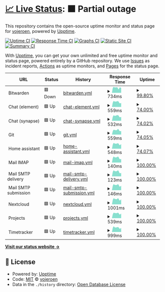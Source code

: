# [📈 Live Status](https://vojeroen.github.io/uptime): <!--live status--> **🟧 Partial outage**

This repository contains the open-source uptime monitor and status page for [vojeroen](https://vojeroen.github.io/uptime), powered by [Upptime](https://github.com/upptime/upptime).

[![Uptime CI](https://github.com/vojeroen/uptime/workflows/Uptime%20CI/badge.svg)](https://github.com/vojeroen/uptime/actions?query=workflow%3A%22Uptime+CI%22)
[![Response Time CI](https://github.com/vojeroen/uptime/workflows/Response%20Time%20CI/badge.svg)](https://github.com/vojeroen/uptime/actions?query=workflow%3A%22Response+Time+CI%22)
[![Graphs CI](https://github.com/vojeroen/uptime/workflows/Graphs%20CI/badge.svg)](https://github.com/vojeroen/uptime/actions?query=workflow%3A%22Graphs+CI%22)
[![Static Site CI](https://github.com/vojeroen/uptime/workflows/Static%20Site%20CI/badge.svg)](https://github.com/vojeroen/uptime/actions?query=workflow%3A%22Static+Site+CI%22)
[![Summary CI](https://github.com/vojeroen/uptime/workflows/Summary%20CI/badge.svg)](https://github.com/vojeroen/uptime/actions?query=workflow%3A%22Summary+CI%22)

With [Upptime](https://upptime.js.org), you can get your own unlimited and free uptime monitor and status page, powered entirely by a GitHub repository. We use [Issues](https://github.com/vojeroen/uptime/issues) as incident reports, [Actions](https://github.com/vojeroen/uptime/actions) as uptime monitors, and [Pages](https://vojeroen.github.io/uptime) for the status page.

<!--start: status pages-->
<!-- This summary is generated by Upptime (https://github.com/upptime/upptime) -->
<!-- Do not edit this manually, your changes will be overwritten -->
<!-- prettier-ignore -->
| URL | Status | History | Response Time | Uptime |
| --- | ------ | ------- | ------------- | ------ |
| <img alt="" src="https://icons.duckduckgo.com/ip3/null.ico" height="13"> Bitwarden | 🟥 Down | [bitwarden.yml](https://github.com/vojeroen/uptime/commits/HEAD/history/bitwarden.yml) | <details><summary><img alt="Response time graph" src="./graphs/bitwarden/response-time-week.png" height="20"> 734ms</summary><br><a href="https://vojeroen.github.io/uptime/history/bitwarden"><img alt="Response time 628" src="https://img.shields.io/endpoint?url=https%3A%2F%2Fraw.githubusercontent.com%2Fvojeroen%2Fuptime%2FHEAD%2Fapi%2Fbitwarden%2Fresponse-time.json"></a><br><a href="https://vojeroen.github.io/uptime/history/bitwarden"><img alt="24-hour response time 687" src="https://img.shields.io/endpoint?url=https%3A%2F%2Fraw.githubusercontent.com%2Fvojeroen%2Fuptime%2FHEAD%2Fapi%2Fbitwarden%2Fresponse-time-day.json"></a><br><a href="https://vojeroen.github.io/uptime/history/bitwarden"><img alt="7-day response time 734" src="https://img.shields.io/endpoint?url=https%3A%2F%2Fraw.githubusercontent.com%2Fvojeroen%2Fuptime%2FHEAD%2Fapi%2Fbitwarden%2Fresponse-time-week.json"></a><br><a href="https://vojeroen.github.io/uptime/history/bitwarden"><img alt="30-day response time 639" src="https://img.shields.io/endpoint?url=https%3A%2F%2Fraw.githubusercontent.com%2Fvojeroen%2Fuptime%2FHEAD%2Fapi%2Fbitwarden%2Fresponse-time-month.json"></a><br><a href="https://vojeroen.github.io/uptime/history/bitwarden"><img alt="1-year response time 629" src="https://img.shields.io/endpoint?url=https%3A%2F%2Fraw.githubusercontent.com%2Fvojeroen%2Fuptime%2FHEAD%2Fapi%2Fbitwarden%2Fresponse-time-year.json"></a></details> | <details><summary><a href="https://vojeroen.github.io/uptime/history/bitwarden">99.80%</a></summary><a href="https://vojeroen.github.io/uptime/history/bitwarden"><img alt="All-time uptime 99.57%" src="https://img.shields.io/endpoint?url=https%3A%2F%2Fraw.githubusercontent.com%2Fvojeroen%2Fuptime%2FHEAD%2Fapi%2Fbitwarden%2Fuptime.json"></a><br><a href="https://vojeroen.github.io/uptime/history/bitwarden"><img alt="24-hour uptime 99.97%" src="https://img.shields.io/endpoint?url=https%3A%2F%2Fraw.githubusercontent.com%2Fvojeroen%2Fuptime%2FHEAD%2Fapi%2Fbitwarden%2Fuptime-day.json"></a><br><a href="https://vojeroen.github.io/uptime/history/bitwarden"><img alt="7-day uptime 99.80%" src="https://img.shields.io/endpoint?url=https%3A%2F%2Fraw.githubusercontent.com%2Fvojeroen%2Fuptime%2FHEAD%2Fapi%2Fbitwarden%2Fuptime-week.json"></a><br><a href="https://vojeroen.github.io/uptime/history/bitwarden"><img alt="30-day uptime 99.95%" src="https://img.shields.io/endpoint?url=https%3A%2F%2Fraw.githubusercontent.com%2Fvojeroen%2Fuptime%2FHEAD%2Fapi%2Fbitwarden%2Fuptime-month.json"></a><br><a href="https://vojeroen.github.io/uptime/history/bitwarden"><img alt="1-year uptime 99.30%" src="https://img.shields.io/endpoint?url=https%3A%2F%2Fraw.githubusercontent.com%2Fvojeroen%2Fuptime%2FHEAD%2Fapi%2Fbitwarden%2Fuptime-year.json"></a></details>
| <img alt="" src="https://icons.duckduckgo.com/ip3/null.ico" height="13"> Chat (element) | 🟩 Up | [chat-element.yml](https://github.com/vojeroen/uptime/commits/HEAD/history/chat-element.yml) | <details><summary><img alt="Response time graph" src="./graphs/chat-element/response-time-week.png" height="20"> 559ms</summary><br><a href="https://vojeroen.github.io/uptime/history/chat-element"><img alt="Response time 490" src="https://img.shields.io/endpoint?url=https%3A%2F%2Fraw.githubusercontent.com%2Fvojeroen%2Fuptime%2FHEAD%2Fapi%2Fchat-element%2Fresponse-time.json"></a><br><a href="https://vojeroen.github.io/uptime/history/chat-element"><img alt="24-hour response time 438" src="https://img.shields.io/endpoint?url=https%3A%2F%2Fraw.githubusercontent.com%2Fvojeroen%2Fuptime%2FHEAD%2Fapi%2Fchat-element%2Fresponse-time-day.json"></a><br><a href="https://vojeroen.github.io/uptime/history/chat-element"><img alt="7-day response time 559" src="https://img.shields.io/endpoint?url=https%3A%2F%2Fraw.githubusercontent.com%2Fvojeroen%2Fuptime%2FHEAD%2Fapi%2Fchat-element%2Fresponse-time-week.json"></a><br><a href="https://vojeroen.github.io/uptime/history/chat-element"><img alt="30-day response time 499" src="https://img.shields.io/endpoint?url=https%3A%2F%2Fraw.githubusercontent.com%2Fvojeroen%2Fuptime%2FHEAD%2Fapi%2Fchat-element%2Fresponse-time-month.json"></a><br><a href="https://vojeroen.github.io/uptime/history/chat-element"><img alt="1-year response time 489" src="https://img.shields.io/endpoint?url=https%3A%2F%2Fraw.githubusercontent.com%2Fvojeroen%2Fuptime%2FHEAD%2Fapi%2Fchat-element%2Fresponse-time-year.json"></a></details> | <details><summary><a href="https://vojeroen.github.io/uptime/history/chat-element">74.00%</a></summary><a href="https://vojeroen.github.io/uptime/history/chat-element"><img alt="All-time uptime 99.57%" src="https://img.shields.io/endpoint?url=https%3A%2F%2Fraw.githubusercontent.com%2Fvojeroen%2Fuptime%2FHEAD%2Fapi%2Fchat-element%2Fuptime.json"></a><br><a href="https://vojeroen.github.io/uptime/history/chat-element"><img alt="24-hour uptime 0.00%" src="https://img.shields.io/endpoint?url=https%3A%2F%2Fraw.githubusercontent.com%2Fvojeroen%2Fuptime%2FHEAD%2Fapi%2Fchat-element%2Fuptime-day.json"></a><br><a href="https://vojeroen.github.io/uptime/history/chat-element"><img alt="7-day uptime 74.00%" src="https://img.shields.io/endpoint?url=https%3A%2F%2Fraw.githubusercontent.com%2Fvojeroen%2Fuptime%2FHEAD%2Fapi%2Fchat-element%2Fuptime-week.json"></a><br><a href="https://vojeroen.github.io/uptime/history/chat-element"><img alt="30-day uptime 94.02%" src="https://img.shields.io/endpoint?url=https%3A%2F%2Fraw.githubusercontent.com%2Fvojeroen%2Fuptime%2FHEAD%2Fapi%2Fchat-element%2Fuptime-month.json"></a><br><a href="https://vojeroen.github.io/uptime/history/chat-element"><img alt="1-year uptime 99.29%" src="https://img.shields.io/endpoint?url=https%3A%2F%2Fraw.githubusercontent.com%2Fvojeroen%2Fuptime%2FHEAD%2Fapi%2Fchat-element%2Fuptime-year.json"></a></details>
| <img alt="" src="https://icons.duckduckgo.com/ip3/null.ico" height="13"> Chat (synapse) | 🟩 Up | [chat-synapse.yml](https://github.com/vojeroen/uptime/commits/HEAD/history/chat-synapse.yml) | <details><summary><img alt="Response time graph" src="./graphs/chat-synapse/response-time-week.png" height="20"> 532ms</summary><br><a href="https://vojeroen.github.io/uptime/history/chat-synapse"><img alt="Response time 478" src="https://img.shields.io/endpoint?url=https%3A%2F%2Fraw.githubusercontent.com%2Fvojeroen%2Fuptime%2FHEAD%2Fapi%2Fchat-synapse%2Fresponse-time.json"></a><br><a href="https://vojeroen.github.io/uptime/history/chat-synapse"><img alt="24-hour response time 427" src="https://img.shields.io/endpoint?url=https%3A%2F%2Fraw.githubusercontent.com%2Fvojeroen%2Fuptime%2FHEAD%2Fapi%2Fchat-synapse%2Fresponse-time-day.json"></a><br><a href="https://vojeroen.github.io/uptime/history/chat-synapse"><img alt="7-day response time 532" src="https://img.shields.io/endpoint?url=https%3A%2F%2Fraw.githubusercontent.com%2Fvojeroen%2Fuptime%2FHEAD%2Fapi%2Fchat-synapse%2Fresponse-time-week.json"></a><br><a href="https://vojeroen.github.io/uptime/history/chat-synapse"><img alt="30-day response time 512" src="https://img.shields.io/endpoint?url=https%3A%2F%2Fraw.githubusercontent.com%2Fvojeroen%2Fuptime%2FHEAD%2Fapi%2Fchat-synapse%2Fresponse-time-month.json"></a><br><a href="https://vojeroen.github.io/uptime/history/chat-synapse"><img alt="1-year response time 479" src="https://img.shields.io/endpoint?url=https%3A%2F%2Fraw.githubusercontent.com%2Fvojeroen%2Fuptime%2FHEAD%2Fapi%2Fchat-synapse%2Fresponse-time-year.json"></a></details> | <details><summary><a href="https://vojeroen.github.io/uptime/history/chat-synapse">74.02%</a></summary><a href="https://vojeroen.github.io/uptime/history/chat-synapse"><img alt="All-time uptime 99.43%" src="https://img.shields.io/endpoint?url=https%3A%2F%2Fraw.githubusercontent.com%2Fvojeroen%2Fuptime%2FHEAD%2Fapi%2Fchat-synapse%2Fuptime.json"></a><br><a href="https://vojeroen.github.io/uptime/history/chat-synapse"><img alt="24-hour uptime 0.00%" src="https://img.shields.io/endpoint?url=https%3A%2F%2Fraw.githubusercontent.com%2Fvojeroen%2Fuptime%2FHEAD%2Fapi%2Fchat-synapse%2Fuptime-day.json"></a><br><a href="https://vojeroen.github.io/uptime/history/chat-synapse"><img alt="7-day uptime 74.02%" src="https://img.shields.io/endpoint?url=https%3A%2F%2Fraw.githubusercontent.com%2Fvojeroen%2Fuptime%2FHEAD%2Fapi%2Fchat-synapse%2Fuptime-week.json"></a><br><a href="https://vojeroen.github.io/uptime/history/chat-synapse"><img alt="30-day uptime 94.02%" src="https://img.shields.io/endpoint?url=https%3A%2F%2Fraw.githubusercontent.com%2Fvojeroen%2Fuptime%2FHEAD%2Fapi%2Fchat-synapse%2Fuptime-month.json"></a><br><a href="https://vojeroen.github.io/uptime/history/chat-synapse"><img alt="1-year uptime 99.06%" src="https://img.shields.io/endpoint?url=https%3A%2F%2Fraw.githubusercontent.com%2Fvojeroen%2Fuptime%2FHEAD%2Fapi%2Fchat-synapse%2Fuptime-year.json"></a></details>
| <img alt="" src="https://icons.duckduckgo.com/ip3/null.ico" height="13"> Git | 🟩 Up | [git.yml](https://github.com/vojeroen/uptime/commits/HEAD/history/git.yml) | <details><summary><img alt="Response time graph" src="./graphs/git/response-time-week.png" height="20"> 559ms</summary><br><a href="https://vojeroen.github.io/uptime/history/git"><img alt="Response time 511" src="https://img.shields.io/endpoint?url=https%3A%2F%2Fraw.githubusercontent.com%2Fvojeroen%2Fuptime%2FHEAD%2Fapi%2Fgit%2Fresponse-time.json"></a><br><a href="https://vojeroen.github.io/uptime/history/git"><img alt="24-hour response time 452" src="https://img.shields.io/endpoint?url=https%3A%2F%2Fraw.githubusercontent.com%2Fvojeroen%2Fuptime%2FHEAD%2Fapi%2Fgit%2Fresponse-time-day.json"></a><br><a href="https://vojeroen.github.io/uptime/history/git"><img alt="7-day response time 559" src="https://img.shields.io/endpoint?url=https%3A%2F%2Fraw.githubusercontent.com%2Fvojeroen%2Fuptime%2FHEAD%2Fapi%2Fgit%2Fresponse-time-week.json"></a><br><a href="https://vojeroen.github.io/uptime/history/git"><img alt="30-day response time 525" src="https://img.shields.io/endpoint?url=https%3A%2F%2Fraw.githubusercontent.com%2Fvojeroen%2Fuptime%2FHEAD%2Fapi%2Fgit%2Fresponse-time-month.json"></a><br><a href="https://vojeroen.github.io/uptime/history/git"><img alt="1-year response time 520" src="https://img.shields.io/endpoint?url=https%3A%2F%2Fraw.githubusercontent.com%2Fvojeroen%2Fuptime%2FHEAD%2Fapi%2Fgit%2Fresponse-time-year.json"></a></details> | <details><summary><a href="https://vojeroen.github.io/uptime/history/git">74.05%</a></summary><a href="https://vojeroen.github.io/uptime/history/git"><img alt="All-time uptime 99.20%" src="https://img.shields.io/endpoint?url=https%3A%2F%2Fraw.githubusercontent.com%2Fvojeroen%2Fuptime%2FHEAD%2Fapi%2Fgit%2Fuptime.json"></a><br><a href="https://vojeroen.github.io/uptime/history/git"><img alt="24-hour uptime 0.00%" src="https://img.shields.io/endpoint?url=https%3A%2F%2Fraw.githubusercontent.com%2Fvojeroen%2Fuptime%2FHEAD%2Fapi%2Fgit%2Fuptime-day.json"></a><br><a href="https://vojeroen.github.io/uptime/history/git"><img alt="7-day uptime 74.05%" src="https://img.shields.io/endpoint?url=https%3A%2F%2Fraw.githubusercontent.com%2Fvojeroen%2Fuptime%2FHEAD%2Fapi%2Fgit%2Fuptime-week.json"></a><br><a href="https://vojeroen.github.io/uptime/history/git"><img alt="30-day uptime 94.03%" src="https://img.shields.io/endpoint?url=https%3A%2F%2Fraw.githubusercontent.com%2Fvojeroen%2Fuptime%2FHEAD%2Fapi%2Fgit%2Fuptime-month.json"></a><br><a href="https://vojeroen.github.io/uptime/history/git"><img alt="1-year uptime 99.06%" src="https://img.shields.io/endpoint?url=https%3A%2F%2Fraw.githubusercontent.com%2Fvojeroen%2Fuptime%2FHEAD%2Fapi%2Fgit%2Fuptime-year.json"></a></details>
| <img alt="" src="https://icons.duckduckgo.com/ip3/null.ico" height="13"> Home assistant | 🟩 Up | [home-assistant.yml](https://github.com/vojeroen/uptime/commits/HEAD/history/home-assistant.yml) | <details><summary><img alt="Response time graph" src="./graphs/home-assistant/response-time-week.png" height="20"> 548ms</summary><br><a href="https://vojeroen.github.io/uptime/history/home-assistant"><img alt="Response time 503" src="https://img.shields.io/endpoint?url=https%3A%2F%2Fraw.githubusercontent.com%2Fvojeroen%2Fuptime%2FHEAD%2Fapi%2Fhome-assistant%2Fresponse-time.json"></a><br><a href="https://vojeroen.github.io/uptime/history/home-assistant"><img alt="24-hour response time 515" src="https://img.shields.io/endpoint?url=https%3A%2F%2Fraw.githubusercontent.com%2Fvojeroen%2Fuptime%2FHEAD%2Fapi%2Fhome-assistant%2Fresponse-time-day.json"></a><br><a href="https://vojeroen.github.io/uptime/history/home-assistant"><img alt="7-day response time 548" src="https://img.shields.io/endpoint?url=https%3A%2F%2Fraw.githubusercontent.com%2Fvojeroen%2Fuptime%2FHEAD%2Fapi%2Fhome-assistant%2Fresponse-time-week.json"></a><br><a href="https://vojeroen.github.io/uptime/history/home-assistant"><img alt="30-day response time 489" src="https://img.shields.io/endpoint?url=https%3A%2F%2Fraw.githubusercontent.com%2Fvojeroen%2Fuptime%2FHEAD%2Fapi%2Fhome-assistant%2Fresponse-time-month.json"></a><br><a href="https://vojeroen.github.io/uptime/history/home-assistant"><img alt="1-year response time 517" src="https://img.shields.io/endpoint?url=https%3A%2F%2Fraw.githubusercontent.com%2Fvojeroen%2Fuptime%2FHEAD%2Fapi%2Fhome-assistant%2Fresponse-time-year.json"></a></details> | <details><summary><a href="https://vojeroen.github.io/uptime/history/home-assistant">74.07%</a></summary><a href="https://vojeroen.github.io/uptime/history/home-assistant"><img alt="All-time uptime 87.44%" src="https://img.shields.io/endpoint?url=https%3A%2F%2Fraw.githubusercontent.com%2Fvojeroen%2Fuptime%2FHEAD%2Fapi%2Fhome-assistant%2Fuptime.json"></a><br><a href="https://vojeroen.github.io/uptime/history/home-assistant"><img alt="24-hour uptime 0.00%" src="https://img.shields.io/endpoint?url=https%3A%2F%2Fraw.githubusercontent.com%2Fvojeroen%2Fuptime%2FHEAD%2Fapi%2Fhome-assistant%2Fuptime-day.json"></a><br><a href="https://vojeroen.github.io/uptime/history/home-assistant"><img alt="7-day uptime 74.07%" src="https://img.shields.io/endpoint?url=https%3A%2F%2Fraw.githubusercontent.com%2Fvojeroen%2Fuptime%2FHEAD%2Fapi%2Fhome-assistant%2Fuptime-week.json"></a><br><a href="https://vojeroen.github.io/uptime/history/home-assistant"><img alt="30-day uptime 94.03%" src="https://img.shields.io/endpoint?url=https%3A%2F%2Fraw.githubusercontent.com%2Fvojeroen%2Fuptime%2FHEAD%2Fapi%2Fhome-assistant%2Fuptime-month.json"></a><br><a href="https://vojeroen.github.io/uptime/history/home-assistant"><img alt="1-year uptime 99.09%" src="https://img.shields.io/endpoint?url=https%3A%2F%2Fraw.githubusercontent.com%2Fvojeroen%2Fuptime%2FHEAD%2Fapi%2Fhome-assistant%2Fuptime-year.json"></a></details>
| <img alt="" src="https://icons.duckduckgo.com/ip3/null.ico" height="13"> Mail IMAP | 🟩 Up | [mail-imap.yml](https://github.com/vojeroen/uptime/commits/HEAD/history/mail-imap.yml) | <details><summary><img alt="Response time graph" src="./graphs/mail-imap/response-time-week.png" height="20"> 140ms</summary><br><a href="https://vojeroen.github.io/uptime/history/mail-imap"><img alt="Response time 127" src="https://img.shields.io/endpoint?url=https%3A%2F%2Fraw.githubusercontent.com%2Fvojeroen%2Fuptime%2FHEAD%2Fapi%2Fmail-imap%2Fresponse-time.json"></a><br><a href="https://vojeroen.github.io/uptime/history/mail-imap"><img alt="24-hour response time 101" src="https://img.shields.io/endpoint?url=https%3A%2F%2Fraw.githubusercontent.com%2Fvojeroen%2Fuptime%2FHEAD%2Fapi%2Fmail-imap%2Fresponse-time-day.json"></a><br><a href="https://vojeroen.github.io/uptime/history/mail-imap"><img alt="7-day response time 140" src="https://img.shields.io/endpoint?url=https%3A%2F%2Fraw.githubusercontent.com%2Fvojeroen%2Fuptime%2FHEAD%2Fapi%2Fmail-imap%2Fresponse-time-week.json"></a><br><a href="https://vojeroen.github.io/uptime/history/mail-imap"><img alt="30-day response time 126" src="https://img.shields.io/endpoint?url=https%3A%2F%2Fraw.githubusercontent.com%2Fvojeroen%2Fuptime%2FHEAD%2Fapi%2Fmail-imap%2Fresponse-time-month.json"></a><br><a href="https://vojeroen.github.io/uptime/history/mail-imap"><img alt="1-year response time 128" src="https://img.shields.io/endpoint?url=https%3A%2F%2Fraw.githubusercontent.com%2Fvojeroen%2Fuptime%2FHEAD%2Fapi%2Fmail-imap%2Fresponse-time-year.json"></a></details> | <details><summary><a href="https://vojeroen.github.io/uptime/history/mail-imap">100.00%</a></summary><a href="https://vojeroen.github.io/uptime/history/mail-imap"><img alt="All-time uptime 99.91%" src="https://img.shields.io/endpoint?url=https%3A%2F%2Fraw.githubusercontent.com%2Fvojeroen%2Fuptime%2FHEAD%2Fapi%2Fmail-imap%2Fuptime.json"></a><br><a href="https://vojeroen.github.io/uptime/history/mail-imap"><img alt="24-hour uptime 100.00%" src="https://img.shields.io/endpoint?url=https%3A%2F%2Fraw.githubusercontent.com%2Fvojeroen%2Fuptime%2FHEAD%2Fapi%2Fmail-imap%2Fuptime-day.json"></a><br><a href="https://vojeroen.github.io/uptime/history/mail-imap"><img alt="7-day uptime 100.00%" src="https://img.shields.io/endpoint?url=https%3A%2F%2Fraw.githubusercontent.com%2Fvojeroen%2Fuptime%2FHEAD%2Fapi%2Fmail-imap%2Fuptime-week.json"></a><br><a href="https://vojeroen.github.io/uptime/history/mail-imap"><img alt="30-day uptime 100.00%" src="https://img.shields.io/endpoint?url=https%3A%2F%2Fraw.githubusercontent.com%2Fvojeroen%2Fuptime%2FHEAD%2Fapi%2Fmail-imap%2Fuptime-month.json"></a><br><a href="https://vojeroen.github.io/uptime/history/mail-imap"><img alt="1-year uptime 99.85%" src="https://img.shields.io/endpoint?url=https%3A%2F%2Fraw.githubusercontent.com%2Fvojeroen%2Fuptime%2FHEAD%2Fapi%2Fmail-imap%2Fuptime-year.json"></a></details>
| <img alt="" src="https://icons.duckduckgo.com/ip3/null.ico" height="13"> Mail SMTP delivery | 🟩 Up | [mail-smtp-delivery.yml](https://github.com/vojeroen/uptime/commits/HEAD/history/mail-smtp-delivery.yml) | <details><summary><img alt="Response time graph" src="./graphs/mail-smtp-delivery/response-time-week.png" height="20"> 123ms</summary><br><a href="https://vojeroen.github.io/uptime/history/mail-smtp-delivery"><img alt="Response time 110" src="https://img.shields.io/endpoint?url=https%3A%2F%2Fraw.githubusercontent.com%2Fvojeroen%2Fuptime%2FHEAD%2Fapi%2Fmail-smtp-delivery%2Fresponse-time.json"></a><br><a href="https://vojeroen.github.io/uptime/history/mail-smtp-delivery"><img alt="24-hour response time 87" src="https://img.shields.io/endpoint?url=https%3A%2F%2Fraw.githubusercontent.com%2Fvojeroen%2Fuptime%2FHEAD%2Fapi%2Fmail-smtp-delivery%2Fresponse-time-day.json"></a><br><a href="https://vojeroen.github.io/uptime/history/mail-smtp-delivery"><img alt="7-day response time 123" src="https://img.shields.io/endpoint?url=https%3A%2F%2Fraw.githubusercontent.com%2Fvojeroen%2Fuptime%2FHEAD%2Fapi%2Fmail-smtp-delivery%2Fresponse-time-week.json"></a><br><a href="https://vojeroen.github.io/uptime/history/mail-smtp-delivery"><img alt="30-day response time 108" src="https://img.shields.io/endpoint?url=https%3A%2F%2Fraw.githubusercontent.com%2Fvojeroen%2Fuptime%2FHEAD%2Fapi%2Fmail-smtp-delivery%2Fresponse-time-month.json"></a><br><a href="https://vojeroen.github.io/uptime/history/mail-smtp-delivery"><img alt="1-year response time 108" src="https://img.shields.io/endpoint?url=https%3A%2F%2Fraw.githubusercontent.com%2Fvojeroen%2Fuptime%2FHEAD%2Fapi%2Fmail-smtp-delivery%2Fresponse-time-year.json"></a></details> | <details><summary><a href="https://vojeroen.github.io/uptime/history/mail-smtp-delivery">100.00%</a></summary><a href="https://vojeroen.github.io/uptime/history/mail-smtp-delivery"><img alt="All-time uptime 100.00%" src="https://img.shields.io/endpoint?url=https%3A%2F%2Fraw.githubusercontent.com%2Fvojeroen%2Fuptime%2FHEAD%2Fapi%2Fmail-smtp-delivery%2Fuptime.json"></a><br><a href="https://vojeroen.github.io/uptime/history/mail-smtp-delivery"><img alt="24-hour uptime 100.00%" src="https://img.shields.io/endpoint?url=https%3A%2F%2Fraw.githubusercontent.com%2Fvojeroen%2Fuptime%2FHEAD%2Fapi%2Fmail-smtp-delivery%2Fuptime-day.json"></a><br><a href="https://vojeroen.github.io/uptime/history/mail-smtp-delivery"><img alt="7-day uptime 100.00%" src="https://img.shields.io/endpoint?url=https%3A%2F%2Fraw.githubusercontent.com%2Fvojeroen%2Fuptime%2FHEAD%2Fapi%2Fmail-smtp-delivery%2Fuptime-week.json"></a><br><a href="https://vojeroen.github.io/uptime/history/mail-smtp-delivery"><img alt="30-day uptime 100.00%" src="https://img.shields.io/endpoint?url=https%3A%2F%2Fraw.githubusercontent.com%2Fvojeroen%2Fuptime%2FHEAD%2Fapi%2Fmail-smtp-delivery%2Fuptime-month.json"></a><br><a href="https://vojeroen.github.io/uptime/history/mail-smtp-delivery"><img alt="1-year uptime 100.00%" src="https://img.shields.io/endpoint?url=https%3A%2F%2Fraw.githubusercontent.com%2Fvojeroen%2Fuptime%2FHEAD%2Fapi%2Fmail-smtp-delivery%2Fuptime-year.json"></a></details>
| <img alt="" src="https://icons.duckduckgo.com/ip3/null.ico" height="13"> Mail SMTP submission | 🟩 Up | [mail-smtp-submission.yml](https://github.com/vojeroen/uptime/commits/HEAD/history/mail-smtp-submission.yml) | <details><summary><img alt="Response time graph" src="./graphs/mail-smtp-submission/response-time-week.png" height="20"> 146ms</summary><br><a href="https://vojeroen.github.io/uptime/history/mail-smtp-submission"><img alt="Response time 127" src="https://img.shields.io/endpoint?url=https%3A%2F%2Fraw.githubusercontent.com%2Fvojeroen%2Fuptime%2FHEAD%2Fapi%2Fmail-smtp-submission%2Fresponse-time.json"></a><br><a href="https://vojeroen.github.io/uptime/history/mail-smtp-submission"><img alt="24-hour response time 128" src="https://img.shields.io/endpoint?url=https%3A%2F%2Fraw.githubusercontent.com%2Fvojeroen%2Fuptime%2FHEAD%2Fapi%2Fmail-smtp-submission%2Fresponse-time-day.json"></a><br><a href="https://vojeroen.github.io/uptime/history/mail-smtp-submission"><img alt="7-day response time 146" src="https://img.shields.io/endpoint?url=https%3A%2F%2Fraw.githubusercontent.com%2Fvojeroen%2Fuptime%2FHEAD%2Fapi%2Fmail-smtp-submission%2Fresponse-time-week.json"></a><br><a href="https://vojeroen.github.io/uptime/history/mail-smtp-submission"><img alt="30-day response time 128" src="https://img.shields.io/endpoint?url=https%3A%2F%2Fraw.githubusercontent.com%2Fvojeroen%2Fuptime%2FHEAD%2Fapi%2Fmail-smtp-submission%2Fresponse-time-month.json"></a><br><a href="https://vojeroen.github.io/uptime/history/mail-smtp-submission"><img alt="1-year response time 128" src="https://img.shields.io/endpoint?url=https%3A%2F%2Fraw.githubusercontent.com%2Fvojeroen%2Fuptime%2FHEAD%2Fapi%2Fmail-smtp-submission%2Fresponse-time-year.json"></a></details> | <details><summary><a href="https://vojeroen.github.io/uptime/history/mail-smtp-submission">100.00%</a></summary><a href="https://vojeroen.github.io/uptime/history/mail-smtp-submission"><img alt="All-time uptime 99.91%" src="https://img.shields.io/endpoint?url=https%3A%2F%2Fraw.githubusercontent.com%2Fvojeroen%2Fuptime%2FHEAD%2Fapi%2Fmail-smtp-submission%2Fuptime.json"></a><br><a href="https://vojeroen.github.io/uptime/history/mail-smtp-submission"><img alt="24-hour uptime 100.00%" src="https://img.shields.io/endpoint?url=https%3A%2F%2Fraw.githubusercontent.com%2Fvojeroen%2Fuptime%2FHEAD%2Fapi%2Fmail-smtp-submission%2Fuptime-day.json"></a><br><a href="https://vojeroen.github.io/uptime/history/mail-smtp-submission"><img alt="7-day uptime 100.00%" src="https://img.shields.io/endpoint?url=https%3A%2F%2Fraw.githubusercontent.com%2Fvojeroen%2Fuptime%2FHEAD%2Fapi%2Fmail-smtp-submission%2Fuptime-week.json"></a><br><a href="https://vojeroen.github.io/uptime/history/mail-smtp-submission"><img alt="30-day uptime 100.00%" src="https://img.shields.io/endpoint?url=https%3A%2F%2Fraw.githubusercontent.com%2Fvojeroen%2Fuptime%2FHEAD%2Fapi%2Fmail-smtp-submission%2Fuptime-month.json"></a><br><a href="https://vojeroen.github.io/uptime/history/mail-smtp-submission"><img alt="1-year uptime 99.85%" src="https://img.shields.io/endpoint?url=https%3A%2F%2Fraw.githubusercontent.com%2Fvojeroen%2Fuptime%2FHEAD%2Fapi%2Fmail-smtp-submission%2Fuptime-year.json"></a></details>
| <img alt="" src="https://icons.duckduckgo.com/ip3/null.ico" height="13"> Nextcloud | 🟩 Up | [nextcloud.yml](https://github.com/vojeroen/uptime/commits/HEAD/history/nextcloud.yml) | <details><summary><img alt="Response time graph" src="./graphs/nextcloud/response-time-week.png" height="20"> 1001ms</summary><br><a href="https://vojeroen.github.io/uptime/history/nextcloud"><img alt="Response time 821" src="https://img.shields.io/endpoint?url=https%3A%2F%2Fraw.githubusercontent.com%2Fvojeroen%2Fuptime%2FHEAD%2Fapi%2Fnextcloud%2Fresponse-time.json"></a><br><a href="https://vojeroen.github.io/uptime/history/nextcloud"><img alt="24-hour response time 960" src="https://img.shields.io/endpoint?url=https%3A%2F%2Fraw.githubusercontent.com%2Fvojeroen%2Fuptime%2FHEAD%2Fapi%2Fnextcloud%2Fresponse-time-day.json"></a><br><a href="https://vojeroen.github.io/uptime/history/nextcloud"><img alt="7-day response time 1001" src="https://img.shields.io/endpoint?url=https%3A%2F%2Fraw.githubusercontent.com%2Fvojeroen%2Fuptime%2FHEAD%2Fapi%2Fnextcloud%2Fresponse-time-week.json"></a><br><a href="https://vojeroen.github.io/uptime/history/nextcloud"><img alt="30-day response time 847" src="https://img.shields.io/endpoint?url=https%3A%2F%2Fraw.githubusercontent.com%2Fvojeroen%2Fuptime%2FHEAD%2Fapi%2Fnextcloud%2Fresponse-time-month.json"></a><br><a href="https://vojeroen.github.io/uptime/history/nextcloud"><img alt="1-year response time 847" src="https://img.shields.io/endpoint?url=https%3A%2F%2Fraw.githubusercontent.com%2Fvojeroen%2Fuptime%2FHEAD%2Fapi%2Fnextcloud%2Fresponse-time-year.json"></a></details> | <details><summary><a href="https://vojeroen.github.io/uptime/history/nextcloud">100.00%</a></summary><a href="https://vojeroen.github.io/uptime/history/nextcloud"><img alt="All-time uptime 99.55%" src="https://img.shields.io/endpoint?url=https%3A%2F%2Fraw.githubusercontent.com%2Fvojeroen%2Fuptime%2FHEAD%2Fapi%2Fnextcloud%2Fuptime.json"></a><br><a href="https://vojeroen.github.io/uptime/history/nextcloud"><img alt="24-hour uptime 100.00%" src="https://img.shields.io/endpoint?url=https%3A%2F%2Fraw.githubusercontent.com%2Fvojeroen%2Fuptime%2FHEAD%2Fapi%2Fnextcloud%2Fuptime-day.json"></a><br><a href="https://vojeroen.github.io/uptime/history/nextcloud"><img alt="7-day uptime 100.00%" src="https://img.shields.io/endpoint?url=https%3A%2F%2Fraw.githubusercontent.com%2Fvojeroen%2Fuptime%2FHEAD%2Fapi%2Fnextcloud%2Fuptime-week.json"></a><br><a href="https://vojeroen.github.io/uptime/history/nextcloud"><img alt="30-day uptime 98.48%" src="https://img.shields.io/endpoint?url=https%3A%2F%2Fraw.githubusercontent.com%2Fvojeroen%2Fuptime%2FHEAD%2Fapi%2Fnextcloud%2Fuptime-month.json"></a><br><a href="https://vojeroen.github.io/uptime/history/nextcloud"><img alt="1-year uptime 99.25%" src="https://img.shields.io/endpoint?url=https%3A%2F%2Fraw.githubusercontent.com%2Fvojeroen%2Fuptime%2FHEAD%2Fapi%2Fnextcloud%2Fuptime-year.json"></a></details>
| <img alt="" src="https://icons.duckduckgo.com/ip3/null.ico" height="13"> Projects | 🟩 Up | [projects.yml](https://github.com/vojeroen/uptime/commits/HEAD/history/projects.yml) | <details><summary><img alt="Response time graph" src="./graphs/projects/response-time-week.png" height="20"> 539ms</summary><br><a href="https://vojeroen.github.io/uptime/history/projects"><img alt="Response time 466" src="https://img.shields.io/endpoint?url=https%3A%2F%2Fraw.githubusercontent.com%2Fvojeroen%2Fuptime%2FHEAD%2Fapi%2Fprojects%2Fresponse-time.json"></a><br><a href="https://vojeroen.github.io/uptime/history/projects"><img alt="24-hour response time 512" src="https://img.shields.io/endpoint?url=https%3A%2F%2Fraw.githubusercontent.com%2Fvojeroen%2Fuptime%2FHEAD%2Fapi%2Fprojects%2Fresponse-time-day.json"></a><br><a href="https://vojeroen.github.io/uptime/history/projects"><img alt="7-day response time 539" src="https://img.shields.io/endpoint?url=https%3A%2F%2Fraw.githubusercontent.com%2Fvojeroen%2Fuptime%2FHEAD%2Fapi%2Fprojects%2Fresponse-time-week.json"></a><br><a href="https://vojeroen.github.io/uptime/history/projects"><img alt="30-day response time 485" src="https://img.shields.io/endpoint?url=https%3A%2F%2Fraw.githubusercontent.com%2Fvojeroen%2Fuptime%2FHEAD%2Fapi%2Fprojects%2Fresponse-time-month.json"></a><br><a href="https://vojeroen.github.io/uptime/history/projects"><img alt="1-year response time 463" src="https://img.shields.io/endpoint?url=https%3A%2F%2Fraw.githubusercontent.com%2Fvojeroen%2Fuptime%2FHEAD%2Fapi%2Fprojects%2Fresponse-time-year.json"></a></details> | <details><summary><a href="https://vojeroen.github.io/uptime/history/projects">100.00%</a></summary><a href="https://vojeroen.github.io/uptime/history/projects"><img alt="All-time uptime 99.87%" src="https://img.shields.io/endpoint?url=https%3A%2F%2Fraw.githubusercontent.com%2Fvojeroen%2Fuptime%2FHEAD%2Fapi%2Fprojects%2Fuptime.json"></a><br><a href="https://vojeroen.github.io/uptime/history/projects"><img alt="24-hour uptime 100.00%" src="https://img.shields.io/endpoint?url=https%3A%2F%2Fraw.githubusercontent.com%2Fvojeroen%2Fuptime%2FHEAD%2Fapi%2Fprojects%2Fuptime-day.json"></a><br><a href="https://vojeroen.github.io/uptime/history/projects"><img alt="7-day uptime 100.00%" src="https://img.shields.io/endpoint?url=https%3A%2F%2Fraw.githubusercontent.com%2Fvojeroen%2Fuptime%2FHEAD%2Fapi%2Fprojects%2Fuptime-week.json"></a><br><a href="https://vojeroen.github.io/uptime/history/projects"><img alt="30-day uptime 100.00%" src="https://img.shields.io/endpoint?url=https%3A%2F%2Fraw.githubusercontent.com%2Fvojeroen%2Fuptime%2FHEAD%2Fapi%2Fprojects%2Fuptime-month.json"></a><br><a href="https://vojeroen.github.io/uptime/history/projects"><img alt="1-year uptime 99.81%" src="https://img.shields.io/endpoint?url=https%3A%2F%2Fraw.githubusercontent.com%2Fvojeroen%2Fuptime%2FHEAD%2Fapi%2Fprojects%2Fuptime-year.json"></a></details>
| <img alt="" src="https://icons.duckduckgo.com/ip3/null.ico" height="13"> Timetracker | 🟩 Up | [timetracker.yml](https://github.com/vojeroen/uptime/commits/HEAD/history/timetracker.yml) | <details><summary><img alt="Response time graph" src="./graphs/timetracker/response-time-week.png" height="20"> 999ms</summary><br><a href="https://vojeroen.github.io/uptime/history/timetracker"><img alt="Response time 880" src="https://img.shields.io/endpoint?url=https%3A%2F%2Fraw.githubusercontent.com%2Fvojeroen%2Fuptime%2FHEAD%2Fapi%2Ftimetracker%2Fresponse-time.json"></a><br><a href="https://vojeroen.github.io/uptime/history/timetracker"><img alt="24-hour response time 882" src="https://img.shields.io/endpoint?url=https%3A%2F%2Fraw.githubusercontent.com%2Fvojeroen%2Fuptime%2FHEAD%2Fapi%2Ftimetracker%2Fresponse-time-day.json"></a><br><a href="https://vojeroen.github.io/uptime/history/timetracker"><img alt="7-day response time 999" src="https://img.shields.io/endpoint?url=https%3A%2F%2Fraw.githubusercontent.com%2Fvojeroen%2Fuptime%2FHEAD%2Fapi%2Ftimetracker%2Fresponse-time-week.json"></a><br><a href="https://vojeroen.github.io/uptime/history/timetracker"><img alt="30-day response time 878" src="https://img.shields.io/endpoint?url=https%3A%2F%2Fraw.githubusercontent.com%2Fvojeroen%2Fuptime%2FHEAD%2Fapi%2Ftimetracker%2Fresponse-time-month.json"></a><br><a href="https://vojeroen.github.io/uptime/history/timetracker"><img alt="1-year response time 890" src="https://img.shields.io/endpoint?url=https%3A%2F%2Fraw.githubusercontent.com%2Fvojeroen%2Fuptime%2FHEAD%2Fapi%2Ftimetracker%2Fresponse-time-year.json"></a></details> | <details><summary><a href="https://vojeroen.github.io/uptime/history/timetracker">100.00%</a></summary><a href="https://vojeroen.github.io/uptime/history/timetracker"><img alt="All-time uptime 99.83%" src="https://img.shields.io/endpoint?url=https%3A%2F%2Fraw.githubusercontent.com%2Fvojeroen%2Fuptime%2FHEAD%2Fapi%2Ftimetracker%2Fuptime.json"></a><br><a href="https://vojeroen.github.io/uptime/history/timetracker"><img alt="24-hour uptime 100.00%" src="https://img.shields.io/endpoint?url=https%3A%2F%2Fraw.githubusercontent.com%2Fvojeroen%2Fuptime%2FHEAD%2Fapi%2Ftimetracker%2Fuptime-day.json"></a><br><a href="https://vojeroen.github.io/uptime/history/timetracker"><img alt="7-day uptime 100.00%" src="https://img.shields.io/endpoint?url=https%3A%2F%2Fraw.githubusercontent.com%2Fvojeroen%2Fuptime%2FHEAD%2Fapi%2Ftimetracker%2Fuptime-week.json"></a><br><a href="https://vojeroen.github.io/uptime/history/timetracker"><img alt="30-day uptime 99.96%" src="https://img.shields.io/endpoint?url=https%3A%2F%2Fraw.githubusercontent.com%2Fvojeroen%2Fuptime%2FHEAD%2Fapi%2Ftimetracker%2Fuptime-month.json"></a><br><a href="https://vojeroen.github.io/uptime/history/timetracker"><img alt="1-year uptime 99.75%" src="https://img.shields.io/endpoint?url=https%3A%2F%2Fraw.githubusercontent.com%2Fvojeroen%2Fuptime%2FHEAD%2Fapi%2Ftimetracker%2Fuptime-year.json"></a></details>

<!--end: status pages-->

[**Visit our status website →**](https://vojeroen.github.io/uptime)

## 📄 License

- Powered by: [Upptime](https://github.com/upptime/upptime)
- Code: [MIT](./LICENSE) © [vojeroen](https://vojeroen.github.io/uptime)
- Data in the `./history` directory: [Open Database License](https://opendatacommons.org/licenses/odbl/1-0/)
